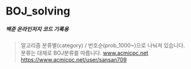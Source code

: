﻿# BOJ_solving
##### 백준 온라인저지 코드 기록용<br>
>
> 알고리즘 분류별(category) /  번호순(prob_1000~)으로 나눠져 있습니다. <br>
> 분류는 대체로 BOJ분류를 따릅니다.
> www.acmicpc.net<br>
> https://www.acmicpc.net/user/sansan709<br>

